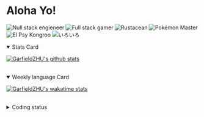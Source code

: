 # Aloha Yo!

![Null stack engieneer](https://img.shields.io/badge/-Null_stack_engineer-a890f0)
![Full stack gamer](https://img.shields.io/badge/-Full_stack_gamer-78c850)
![Rustacean](https://img.shields.io/badge/-Rustacean-f74c00)
![Pokémon Master](https://img.shields.io/badge/-Pokémon_Master-f8d030)
![El Psy Kongroo](https://img.shields.io/badge/-El_Psy_Kongroo-6890f0)
![いろいろ](https://img.shields.io/badge/-いろいろ-f85888)


<details open>
<summary>Stats Card</summary>
 
[![GarfieldZHU's github stats](https://github-readme-stats.vercel.app/api?username=GarfieldZHU&show_icons=true&theme=tokyonight)](https://github.com/anuraghazra/github-readme-stats)
 
</details>

<br/>

<details open>
<summary>Weekly language Card</summary>
 
[![GarfieldZHU's wakatime stats](https://github-readme-stats.vercel.app/api/wakatime?username=AlohaYo&theme=nightowl&layout=compact)](https://github.com/GarfieldZHU/GarfieldZHU)


<br/>

</details>

<details>

<summary>Coding status</summary>

<br/>

<!--START_SECTION:waka-->
**🐱 My Github Data** 

> 🏆 324 Contributions in the Year 2021
 > 
> 📦 479.6 kB Used in Github's Storage 
 > 
> 🚫 Not Opted to Hire
 > 
> 📜 58 Public Repositories 
 > 
> 🔑 33 Private Repositories  
 > 
**I'm a Night 🦉** 

```text
🌞 Morning    74 commits     ██░░░░░░░░░░░░░░░░░░░░░░░   11.35% 
🌆 Daytime    177 commits    ██████░░░░░░░░░░░░░░░░░░░   27.15% 
🌃 Evening    272 commits    ██████████░░░░░░░░░░░░░░░   41.72% 
🌙 Night      129 commits    █████░░░░░░░░░░░░░░░░░░░░   19.79%

```


📊 **This Week I Spent My Time On** 

```text
💬 Programming Languages: 
TypeScript               3 hrs 37 mins       ████████████░░░░░░░░░░░░░   51.17% 
JavaScript               2 hrs 23 mins       ████████░░░░░░░░░░░░░░░░░   33.86% 
Rust                     50 mins             ███░░░░░░░░░░░░░░░░░░░░░░   11.97% 
JSON                     8 mins              ░░░░░░░░░░░░░░░░░░░░░░░░░   1.91% 
Java                     2 mins              ░░░░░░░░░░░░░░░░░░░░░░░░░   0.6%

🔥 Editors: 
VS Code                  6 hrs 59 mins       ████████████████████████░   98.92% 
IntelliJ                 4 mins              ░░░░░░░░░░░░░░░░░░░░░░░░░   1.08%

💻 Operating System: 
Mac                      5 hrs               █████████████████░░░░░░░░   70.85% 
Windows                  2 hrs 3 mins        ███████░░░░░░░░░░░░░░░░░░   29.15%

```


<!--END_SECTION:waka-->

</details>
